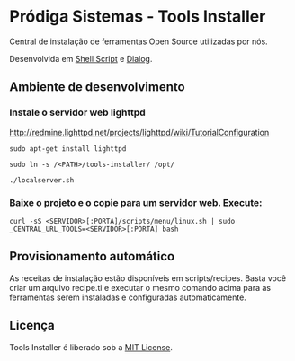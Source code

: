 # Pródiga Sistemas - Tools Installer

Central de instalação de ferramentas Open Source utilizadas por nós.

Desenvolvida em [Shell Script](http://aurelio.net/shell/) e [Dialog](http://aurelio.net/shell/dialog/).

## Ambiente de desenvolvimento

### Instale o servidor web lighttpd
http://redmine.lighttpd.net/projects/lighttpd/wiki/TutorialConfiguration

    sudo apt-get install lighttpd

    sudo ln -s /<PATH>/tools-installer/ /opt/

    ./localserver.sh

### Baixe o projeto e o copie para um servidor web. Execute:

    curl -sS <SERVIDOR>[:PORTA]/scripts/menu/linux.sh | sudo _CENTRAL_URL_TOOLS=<SERVIDOR>[:PORTA] bash

## Provisionamento automático

As receitas de instalação estão disponíveis em scripts/recipes. Basta você criar um arquivo recipe.ti e executar o mesmo comando acima para as ferramentas serem instaladas e configuradas automaticamente.

## Licença

Tools Installer é liberado sob a [MIT License](http://www.opensource.org/licenses/MIT).

